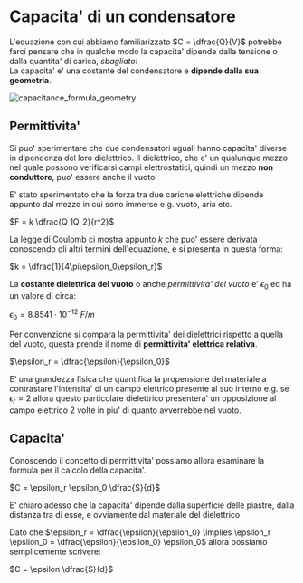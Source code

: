 # Capacita' di un condensatore  

L'equazione con cui abbiamo familiarizzato $C = \dfrac{Q}{V}$ potrebbe farci pensare che in qualche modo la capacita' dipende dalla tensione o dalla quantita' di carica, *sbagliato!*  
La capacita' e' una costante del condensatore e **dipende dalla sua geometria**.  

![capacitance_formula_geometry](https://user-images.githubusercontent.com/7195133/214650950-5f6b75aa-1d01-45ce-a0ba-356b5ec2fdb9.jpg)  

## Permittivita'  

Si puo' sperimentare che due condensatori uguali hanno capacita' diverse in dipendenza del loro dielettrico. Il dielettrico, che e' un qualunque mezzo nel quale possono verificarsi campi elettrostatici, quindi un mezzo **non conduttore**, puo' essere anche il vuoto.  

E' stato sperimentato che la forza tra due cariche elettriche dipende appunto dal mezzo in cui sono immerse e.g. vuoto, aria etc.  

$F = k \dfrac{Q_1Q_2}{r^2}$  

La legge di Coulomb ci mostra appunto $k$ che puo' essere derivata conoscendo gli altri termini dell'equazione, e si presenta in questa forma:

$k = \dfrac{1}{4\pi\epsilon_0\epsilon_r}$  

La **costante dielettrica del vuoto** o anche *permittivita' del vuoto* e' $\epsilon_0$ ed ha un valore di circa:  

$\epsilon_0 = 8.8541 \cdot 10^{-12}\ F/m$  


Per convenzione si compara la permittivita' dei dielettrici rispetto a quella del vuoto, questa prende il nome di **permittivita' elettrica relativa**.  

$\epsilon_r = \dfrac{\epsilon}{\epsilon_0}$

E' una grandezza fisica che quantifica la propensione del materiale a contrastare l'intensita' di un campo elettrico presente al suo interno e.g. se $\epsilon_r = 2$ allora questo particolare dielettrico presentera' un opposizione al campo elettrico $2$ volte in piu' di quanto avverrebbe nel vuoto.  

## Capacita'  

Conoscendo il concetto di permittivita' possiamo allora esaminare la formula per il calcolo della capacita'.  

$C = \epsilon_r \epsilon_0 \dfrac{S}{d}$  

E' chiaro adesso che la capacita' dipende dalla superficie delle piastre, dalla distanza tra di esse, e ovviamente dal materiale del dielettrico.  

Dato che $\epsilon_r = \dfrac{\epsilon}{\epsilon_0} \implies \epsilon_r \epsilon_0 = \dfrac{\epsilon}{\epsilon_0} \epsilon_0$ allora possiamo semplicemente scrivere:  

$C = \epsilon \dfrac{S}{d}$